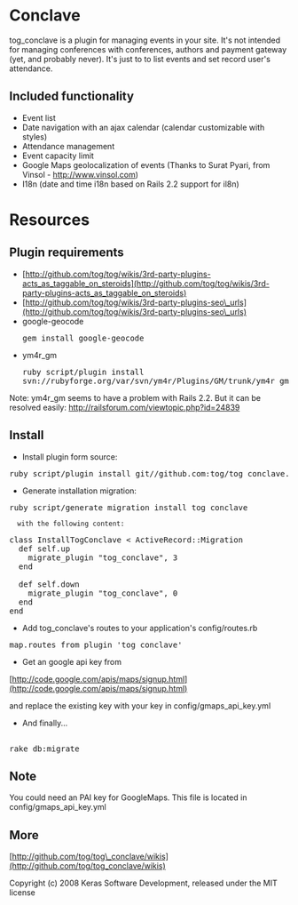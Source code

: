 Conclave
=========

tog_conclave is a plugin for managing events in your site. It's not intended for managing conferences with conferences, authors and payment gateway (yet, and probably never). It's just to to list events and set record user's attendance.


Included functionality
----------------------

* Event list
* Date navigation with an ajax calendar (calendar customizable with styles)
* Attendance management
* Event capacity limit
* Google Maps geolocalization of events (Thanks to Surat Pyari, from Vinsol - http://www.vinsol.com)
* I18n (date and time i18n based on Rails 2.2 support for il8n)

Resources
=========

Plugin requirements
-------------------

* [http://github.com/tog/tog/wikis/3rd-party-plugins-acts_as_taggable_on_steroids](http://github.com/tog/tog/wikis/3rd-party-plugins-acts_as_taggable_on_steroids)
* [http://github.com/tog/tog/wikis/3rd-party-plugins-seo\_urls](http://github.com/tog/tog/wikis/3rd-party-plugins-seo\_urls)
* google-geocode <pre>gem install google-geocode</pre>
* ym4r_gm <pre>ruby script/plugin install svn://rubyforge.org/var/svn/ym4r/Plugins/GM/trunk/ym4r_gm</pre>

Note: ym4r_gm seems to have a problem with Rails 2.2. But it can be resolved easily: http://railsforum.com/viewtopic.php?id=24839

Install
-------

  
* Install plugin form source:

<pre>
ruby script/plugin install git//github.com:tog/tog_conclave.git
</pre>

* Generate installation migration:

<pre>
ruby script/generate migration install_tog_conclave
</pre>

	  with the following content:

<pre>
class InstallTogConclave < ActiveRecord::Migration
  def self.up
    migrate_plugin "tog_conclave", 3
  end

  def self.down
    migrate_plugin "tog_conclave", 0
  end
end
</pre>

* Add tog_conclave's routes to your application's config/routes.rb

<pre>
map.routes_from_plugin 'tog_conclave'
</pre> 

* Get an google api key from

[http://code.google.com/apis/maps/signup.html](http://code.google.com/apis/maps/signup.html)

and replace the existing key with your key in config/gmaps_api_key.yml

* And finally...

<pre> 
rake db:migrate
</pre> 

Note
----

You could need an PAI key for GoogleMaps. This file is located in config/gmaps_api_key.yml


More
-------

[http://github.com/tog/tog\_conclave]:(http://github.com/tog/tog_conclave)

[http://github.com/tog/tog\_conclave/wikis](http://github.com/tog/tog_conclave/wikis)


Copyright (c) 2008 Keras Software Development, released under the MIT license
